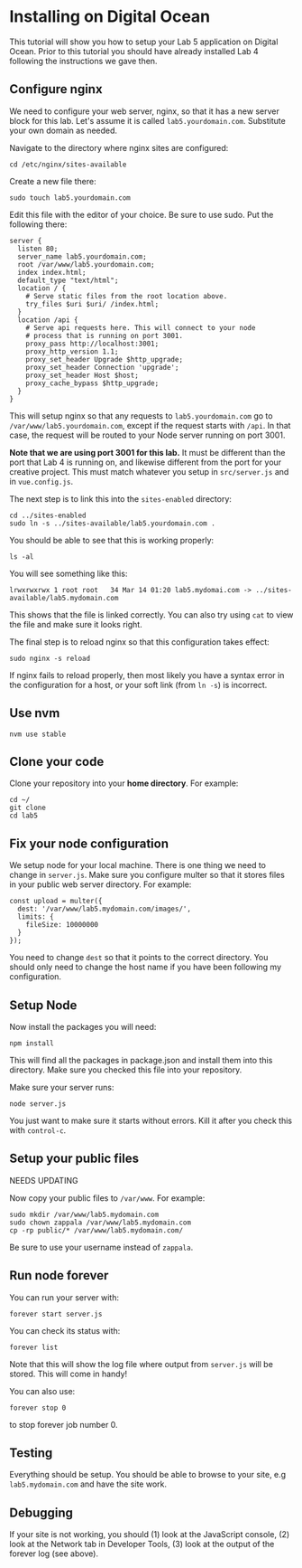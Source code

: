 # Installing on Digital Ocean

This tutorial will show you how to setup your Lab 5 application on Digital
Ocean. Prior to this tutorial you should have already installed Lab 4 following
the instructions we gave then.

## Configure nginx

We need to configure your web server, nginx, so that it has a new server block for this lab. Let's assume it is called `lab5.yourdomain.com`. Substitute your own domain as needed.

Navigate to the directory where nginx sites are configured:

```
cd /etc/nginx/sites-available
```

Create a new file there:

```
sudo touch lab5.yourdomain.com
```

Edit this file with the editor of your choice. Be sure to use sudo. Put the following there:

```
server {
  listen 80;
  server_name lab5.yourdomain.com;
  root /var/www/lab5.yourdomain.com;
  index index.html;
  default_type "text/html";
  location / {
    # Serve static files from the root location above.
    try_files $uri $uri/ /index.html;
  }
  location /api {
    # Serve api requests here. This will connect to your node
    # process that is running on port 3001.
    proxy_pass http://localhost:3001;
    proxy_http_version 1.1;
    proxy_set_header Upgrade $http_upgrade;
    proxy_set_header Connection 'upgrade';
    proxy_set_header Host $host;
    proxy_cache_bypass $http_upgrade;
  }
}
```

This will setup nginx so that any requests to `lab5.yourdomain.com` go to `/var/www/lab5.yourdomain.com`, except if the request starts with `/api`. In that case, the request will be routed to your Node server running on port 3001.

**Note that we are using port 3001 for this lab.** It must be different than
the port that Lab 4 is running on, and likewise different from the port for your
creative project. This must match whatever you setup in `src/server.js` and in
`vue.config.js`.

The next step is to link this into the `sites-enabled` directory:

```
cd ../sites-enabled
sudo ln -s ../sites-available/lab5.yourdomain.com .
```

You should be able to see that this is working properly:

```
ls -al
```

You will see something like this:

```
lrwxrwxrwx 1 root root   34 Mar 14 01:20 lab5.mydomai.com -> ../sites-available/lab5.mydomain.com
```

This shows that the file is linked correctly. You can also try using `cat` to view the file and make sure it looks right.

The final step is to reload nginx so that this configuration takes effect:

```
sudo nginx -s reload
```

If nginx fails to reload properly, then most likely you have a syntax error in the configuration for a host, or your soft link (from `ln -s`) is incorrect.

## Use nvm

```
nvm use stable
```

## Clone your code

Clone your repository into your **home directory**. For example:

```
cd ~/
git clone
cd lab5
```

## Fix your node configuration

We setup node for your local machine. There is one thing we need to change in
`server.js`. Make sure you configure multer so that it stores files in your
public web server directory. For example:

```
const upload = multer({
  dest: '/var/www/lab5.mydomain.com/images/',
  limits: {
    fileSize: 10000000
  }
});
```

You need to change `dest` so that it points to the correct directory. You should
only need to change the host name if you have been following my configuration.

## Setup Node

Now install the packages you will need:

```
npm install
```

This will find all the packages in package.json and install them into this
directory. Make sure you checked this file into your repository.

Make sure your server runs:

```
node server.js
```

You just want to make sure it starts without errors. Kill it after you check
this with `control-c`.

## Setup your public files

NEEDS UPDATING

Now copy your public files to `/var/www`. For example:

```
sudo mkdir /var/www/lab5.mydomain.com
sudo chown zappala /var/www/lab5.mydomain.com
cp -rp public/* /var/www/lab5.mydomain.com/
```

Be sure to use your username instead of `zappala`.

## Run node forever

You can run your server with:

```
forever start server.js
```

You can check its status with:

```
forever list
```

Note that this will show the log file where output from `server.js` will be stored. This will come in handy!

You can also use:

```
forever stop 0
```

to stop forever job number 0.

## Testing

Everything should be setup. You should be able to browse to your site, e.g `lab5.mydomain.com` and have the site work.

## Debugging

If your site is not working, you should (1) look at the JavaScript console, (2)
look at the Network tab in Developer Tools, (3) look at the output of the
forever log (see above).
